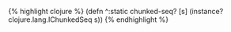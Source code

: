 {% highlight clojure %}
(defn ^:static chunked-seq? [s]
  (instance? clojure.lang.IChunkedSeq s))
{% endhighlight %}
